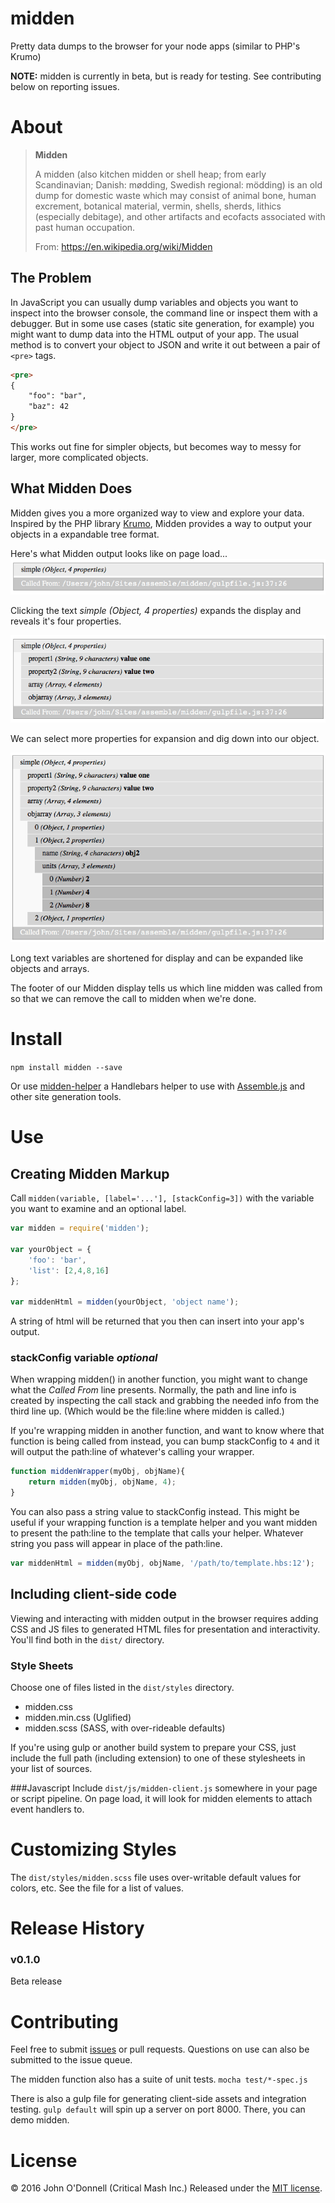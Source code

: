 # midden
Pretty data dumps to the browser for your node apps (similar to PHP's Krumo)

**NOTE:** midden is currently in beta, but is ready for testing. See contributing below on reporting issues.

# About
> **Midden**
> 
> A midden (also kitchen midden or shell heap; from early Scandinavian; Danish: mødding, Swedish regional: mödding) is an old dump for domestic waste which may consist of animal bone, human excrement, botanical material, vermin, shells, sherds, lithics (especially debitage), and other artifacts and ecofacts associated with past human occupation.
> 
> From: https://en.wikipedia.org/wiki/Midden

## The Problem
In JavaScript you can usually dump variables and objects you want to inspect into the browser console, the command line or inspect them with a debugger. But in some use cases (static site generation, for example) you might want to dump data into the HTML output of your app. The usual method is to convert your object to JSON and write it out between a pair of ```<pre>``` tags.

```html
<pre>
{
	"foo": "bar",
	"baz": 42
}
</pre>
```

This works out fine for simpler objects, but becomes way to messy for larger, more complicated objects.

## What Midden Does
Midden gives you a more organized way to view and explore your data. Inspired by the PHP library [Krumo](http://krumo.sourceforge.net), Midden provides a way to output your objects in a expandable tree format.

Here's what Midden output looks like on page load...
![midden collapsed](./src/images/midden-collapsed.gif)

Clicking the text *simple (Object, 4 properties)* expands the display and reveals it's four properties.

![midden expand-1](./src/images/midden-expand-1.gif)

We can select more properties for expansion and dig down into our object.

![midden expand-2](./src/images/midden-expand-2.gif)

Long text variables are shortened for display and can be expanded like objects and arrays. 

The footer of our Midden display tells us which line midden was called from so that we can remove the call to midden when we're done.

# Install
```npm install midden --save```

Or use [midden-helper](https://github.com/criticalmash/handlebars-midden#readme) a Handlebars helper to use with [Assemble.js](https://github.com/assemble/assemble) and other site generation tools.

# Use

## Creating Midden Markup
Call ```midden(variable, [label='...'], [stackConfig=3])``` with the variable you want to examine and an optional label.

```js
var midden = require('midden');

var yourObject = {
	'foo': 'bar',
	'list': [2,4,8,16]
};

var middenHtml = midden(yourObject, 'object name');

```
A string of html will be returned that you then can insert into your app's output.

### stackConfig variable *optional*
When wrapping midden() in another function, you might want to change what the *Called From* line presents. Normally, the path and line info is created by inspecting the call stack and grabbing the needed info from the third line up. (Which would be the file:line where midden is called.)

If you're wrapping midden in another function, and want to know where that function is being called from instead, you can bump stackConfig to `4` and it will output the path:line of whatever's calling your wrapper.

```js
function middenWrapper(myObj, objName){
	return midden(myObj, objName, 4);
}
```

You can also pass a string value to stackConfig instead. This might be useful if your wrapping function is a template helper and you want midden to present the path:line to the template that calls your helper. Whatever string you pass will appear in place of the path:line.

```js
var middenHtml = midden(myObj, objName, '/path/to/template.hbs:12');
```

## Including client-side code

Viewing and interacting with midden output in the browser requires adding CSS and JS files to generated HTML files for presentation and interactivity. You'll find both in the ```dist/``` directory.

### Style Sheets
Choose one of files listed in the ```dist/styles``` directory.

* midden.css
* midden.min.css (Uglified)
* midden.scss (SASS, with over-rideable defaults)

If you're using gulp or another build system to prepare your CSS, just include the full path (including extension) to one of these stylesheets in your list of sources.

###Javascript
Include ``dist/js/midden-client.js`` somewhere in your page or script pipeline. On page load, it will look for midden elements to attach event handlers to.


# Customizing Styles
The ```dist/styles/midden.scss``` file uses over-writable default values for colors, etc. See the file for a list of values. 

# Release History
### v0.1.0
Beta release

# Contributing
Feel free to submit [issues](https://github.com/criticalmash/midden/issues) or pull requests. Questions on use can also be submitted to the issue queue.

The midden function also has a suite of unit tests. ```mocha test/*-spec.js```

There is also a gulp file for generating client-side assets and integration testing. ``gulp default`` will spin up a server on port 8000. There, you can demo midden.

# License
© 2016 John O'Donnell (Critical Mash Inc.) Released under the [MIT license](LICENSE).